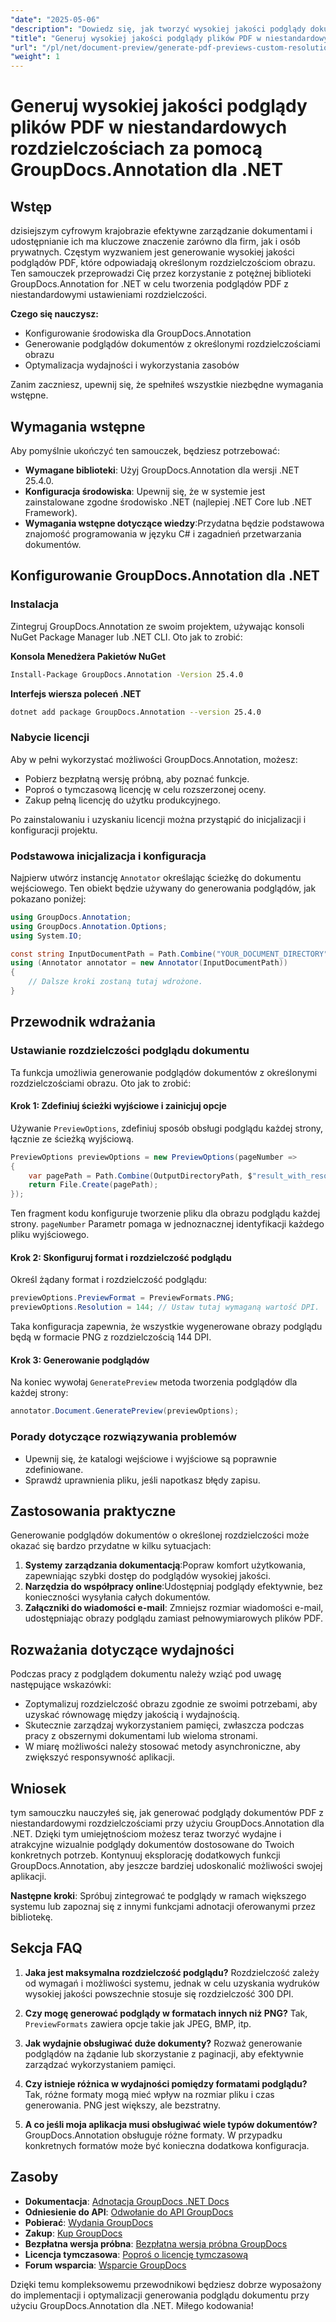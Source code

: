 ```yaml
---
"date": "2025-05-06"
"description": "Dowiedz się, jak tworzyć wysokiej jakości podglądy dokumentów PDF z określonymi rozdzielczościami obrazów, korzystając z zaawansowanej biblioteki GroupDocs.Annotation w środowisku .NET. Zoptymalizuj swój przepływ pracy w zakresie zarządzania dokumentami już dziś."
"title": "Generuj wysokiej jakości podglądy plików PDF w niestandardowych rozdzielczościach za pomocą GroupDocs.Annotation dla .NET"
"url": "/pl/net/document-preview/generate-pdf-previews-custom-resolutions-groupdocs/"
"weight": 1
---
```


# Generuj wysokiej jakości podglądy plików PDF w niestandardowych rozdzielczościach za pomocą GroupDocs.Annotation dla .NET

## Wstęp

dzisiejszym cyfrowym krajobrazie efektywne zarządzanie dokumentami i udostępnianie ich ma kluczowe znaczenie zarówno dla firm, jak i osób prywatnych. Częstym wyzwaniem jest generowanie wysokiej jakości podglądów PDF, które odpowiadają określonym rozdzielczościom obrazu. Ten samouczek przeprowadzi Cię przez korzystanie z potężnej biblioteki GroupDocs.Annotation for .NET w celu tworzenia podglądów PDF z niestandardowymi ustawieniami rozdzielczości.

**Czego się nauczysz:**
- Konfigurowanie środowiska dla GroupDocs.Annotation
- Generowanie podglądów dokumentów z określonymi rozdzielczościami obrazu
- Optymalizacja wydajności i wykorzystania zasobów

Zanim zaczniesz, upewnij się, że spełniłeś wszystkie niezbędne wymagania wstępne.

## Wymagania wstępne

Aby pomyślnie ukończyć ten samouczek, będziesz potrzebować:

- **Wymagane biblioteki**: Użyj GroupDocs.Annotation dla wersji .NET 25.4.0.
- **Konfiguracja środowiska**: Upewnij się, że w systemie jest zainstalowane zgodne środowisko .NET (najlepiej .NET Core lub .NET Framework).
- **Wymagania wstępne dotyczące wiedzy**:Przydatna będzie podstawowa znajomość programowania w języku C# i zagadnień przetwarzania dokumentów.

## Konfigurowanie GroupDocs.Annotation dla .NET

### Instalacja

Zintegruj GroupDocs.Annotation ze swoim projektem, używając konsoli NuGet Package Manager lub .NET CLI. Oto jak to zrobić:

**Konsola Menedżera Pakietów NuGet**

```bash
Install-Package GroupDocs.Annotation -Version 25.4.0
```

**Interfejs wiersza poleceń .NET**

```bash
dotnet add package GroupDocs.Annotation --version 25.4.0
```

### Nabycie licencji

Aby w pełni wykorzystać możliwości GroupDocs.Annotation, możesz:
- Pobierz bezpłatną wersję próbną, aby poznać funkcje.
- Poproś o tymczasową licencję w celu rozszerzonej oceny.
- Zakup pełną licencję do użytku produkcyjnego.

Po zainstalowaniu i uzyskaniu licencji można przystąpić do inicjalizacji i konfiguracji projektu.

### Podstawowa inicjalizacja i konfiguracja

Najpierw utwórz instancję `Annotator` określając ścieżkę do dokumentu wejściowego. Ten obiekt będzie używany do generowania podglądów, jak pokazano poniżej:

```csharp
using GroupDocs.Annotation;
using GroupDocs.Annotation.Options;
using System.IO;

const string InputDocumentPath = Path.Combine("YOUR_DOCUMENT_DIRECTORY", "input.pdf");
using (Annotator annotator = new Annotator(InputDocumentPath))
{
    // Dalsze kroki zostaną tutaj wdrożone.
}
```

## Przewodnik wdrażania

### Ustawianie rozdzielczości podglądu dokumentu

Ta funkcja umożliwia generowanie podglądów dokumentów z określonymi rozdzielczościami obrazu. Oto jak to zrobić:

#### Krok 1: Zdefiniuj ścieżki wyjściowe i zainicjuj opcje

Używanie `PreviewOptions`, zdefiniuj sposób obsługi podglądu każdej strony, łącznie ze ścieżką wyjściową.

```csharp
PreviewOptions previewOptions = new PreviewOptions(pageNumber =>
{
    var pagePath = Path.Combine(OutputDirectoryPath, $"result_with_resolution_{pageNumber}.png");
    return File.Create(pagePath);
});
```

Ten fragment kodu konfiguruje tworzenie pliku dla obrazu podglądu każdej strony. `pageNumber` Parametr pomaga w jednoznacznej identyfikacji każdego pliku wyjściowego.

#### Krok 2: Skonfiguruj format i rozdzielczość podglądu

Określ żądany format i rozdzielczość podglądu:

```csharp
previewOptions.PreviewFormat = PreviewFormats.PNG;
previewOptions.Resolution = 144; // Ustaw tutaj wymaganą wartość DPI.
```

Taka konfiguracja zapewnia, że wszystkie wygenerowane obrazy podglądu będą w formacie PNG z rozdzielczością 144 DPI.

#### Krok 3: Generowanie podglądów

Na koniec wywołaj `GeneratePreview` metoda tworzenia podglądów dla każdej strony:

```csharp
annotator.Document.GeneratePreview(previewOptions);
```

### Porady dotyczące rozwiązywania problemów

- Upewnij się, że katalogi wejściowe i wyjściowe są poprawnie zdefiniowane.
- Sprawdź uprawnienia pliku, jeśli napotkasz błędy zapisu.

## Zastosowania praktyczne

Generowanie podglądów dokumentów o określonej rozdzielczości może okazać się bardzo przydatne w kilku sytuacjach:

1. **Systemy zarządzania dokumentacją**:Popraw komfort użytkowania, zapewniając szybki dostęp do podglądów wysokiej jakości.
2. **Narzędzia do współpracy online**:Udostępniaj podglądy efektywnie, bez konieczności wysyłania całych dokumentów.
3. **Załączniki do wiadomości e-mail**: Zmniejsz rozmiar wiadomości e-mail, udostępniając obrazy podglądu zamiast pełnowymiarowych plików PDF.

## Rozważania dotyczące wydajności

Podczas pracy z podglądem dokumentu należy wziąć pod uwagę następujące wskazówki:

- Zoptymalizuj rozdzielczość obrazu zgodnie ze swoimi potrzebami, aby uzyskać równowagę między jakością i wydajnością.
- Skutecznie zarządzaj wykorzystaniem pamięci, zwłaszcza podczas pracy z obszernymi dokumentami lub wieloma stronami.
- W miarę możliwości należy stosować metody asynchroniczne, aby zwiększyć responsywność aplikacji.

## Wniosek

tym samouczku nauczyłeś się, jak generować podglądy dokumentów PDF z niestandardowymi rozdzielczościami przy użyciu GroupDocs.Annotation dla .NET. Dzięki tym umiejętnościom możesz teraz tworzyć wydajne i atrakcyjne wizualnie podglądy dokumentów dostosowane do Twoich konkretnych potrzeb. Kontynuuj eksplorację dodatkowych funkcji GroupDocs.Annotation, aby jeszcze bardziej udoskonalić możliwości swojej aplikacji.

**Następne kroki**: Spróbuj zintegrować te podglądy w ramach większego systemu lub zapoznaj się z innymi funkcjami adnotacji oferowanymi przez bibliotekę.

## Sekcja FAQ

1. **Jaka jest maksymalna rozdzielczość podglądu?**
   Rozdzielczość zależy od wymagań i możliwości systemu, jednak w celu uzyskania wydruków wysokiej jakości powszechnie stosuje się rozdzielczość 300 DPI.

2. **Czy mogę generować podglądy w formatach innych niż PNG?**
   Tak, `PreviewFormats` zawiera opcje takie jak JPEG, BMP, itp.

3. **Jak wydajnie obsługiwać duże dokumenty?**
   Rozważ generowanie podglądów na żądanie lub skorzystanie z paginacji, aby efektywnie zarządzać wykorzystaniem pamięci.

4. **Czy istnieje różnica w wydajności pomiędzy formatami podglądu?**
   Tak, różne formaty mogą mieć wpływ na rozmiar pliku i czas generowania. PNG jest większy, ale bezstratny.

5. **A co jeśli moja aplikacja musi obsługiwać wiele typów dokumentów?**
   GroupDocs.Annotation obsługuje różne formaty. W przypadku konkretnych formatów może być konieczna dodatkowa konfiguracja.

## Zasoby

- **Dokumentacja**: [Adnotacja GroupDocs .NET Docs](https://docs.groupdocs.com/annotation/net/)
- **Odniesienie do API**: [Odwołanie do API GroupDocs](https://reference.groupdocs.com/annotation/net/)
- **Pobierać**: [Wydania GroupDocs](https://releases.groupdocs.com/annotation/net/)
- **Zakup**: [Kup GroupDocs](https://purchase.groupdocs.com/buy)
- **Bezpłatna wersja próbna**: [Bezpłatna wersja próbna GroupDocs](https://releases.groupdocs.com/annotation/net/)
- **Licencja tymczasowa**: [Poproś o licencję tymczasową](https://purchase.groupdocs.com/temporary-license/)
- **Forum wsparcia**: [Wsparcie GroupDocs](https://forum.groupdocs.com/c/annotation/) 

Dzięki temu kompleksowemu przewodnikowi będziesz dobrze wyposażony do implementacji i optymalizacji generowania podglądu dokumentu przy użyciu GroupDocs.Annotation dla .NET. Miłego kodowania!